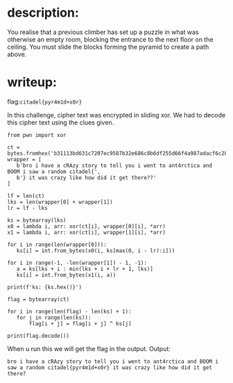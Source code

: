# description:
You realise that a previous climber has set up a puzzle in what was otherwise an empty room, blocking the entrance to the next floor on the ceiling. You must slide the blocks forming the pyramid to create a path above.
# writeup: 
flag:```citadel{pyr4m1d+x0r}```

In this challenge, cipher text was encrypted in sliding xor. We had to decode this cipher text using the clues given. 
 ```
from pwn import xor

ct = bytes.fromhex('b31113bd631c7207ec9587b32e686c8b6df255d66f4a987adacf6c283875ded5d1633b5f8823fa0b9bbbfab3195f1a51506afd54e03392ae338d872445c9025d88c8d4425a00a9b4478f86acadbd781df6a4194e376c09145a6f9afcbe02d36b5709f74d910edf94552dc4680041d6717fea824718c21385bdfd6176f722100548336d10ead87f01a95c5497dcb6c2')
wrapper = [
    b'bro i have a cRAzy story to tell you i went to ant4rctica and BOOM i saw a random citadel{', 
    b'} it was crazy like how did it get there??'
]

lf = len(ct)
lks = len(wrapper[0] + wrapper[1])
lr = lf - lks

ks = bytearray(lks)
x0 = lambda i, arr: xor(ct[i], wrapper[0][i], *arr)
x1 = lambda i, arr: xor(ct[i], wrapper[1][i], *arr)

for i in range(len(wrapper[0])):
    ks[i] = int.from_bytes(x0(i, ks[max(0, i - lr):i]))

for i in range(-1, -len(wrapper[1]) - 1, -1):
    a = ks[lks + i : min(lks + i + lr + 1, lks)]
    ks[i] = int.from_bytes(x1(i, a))

print(f'ks: {ks.hex()}')

flag = bytearray(ct)

for i in range(len(flag) - len(ks) + 1):
    for j in range(len(ks)):
        flag[i + j] = flag[i + j] ^ ks[j]

print(flag.decode())
```
When u run this we will get the flag in the output. Output: 
```
bro i have a cRAzy story to tell you i went to ant4rctica and BOOM i saw a random citadel{pyr4m1d+x0r} it was crazy like how did it get there?
```



